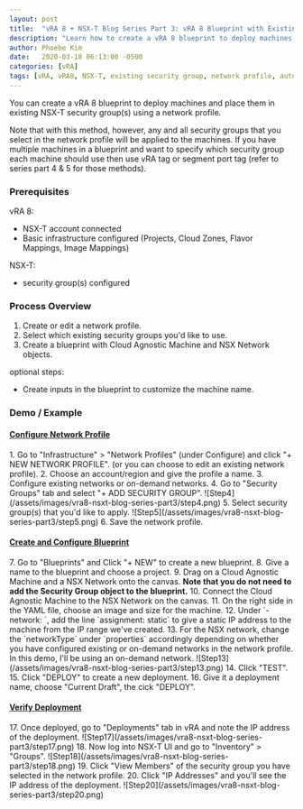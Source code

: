 ```yaml
---
layout: post
title:  "vRA 8 + NSX-T Blog Series Part 3: vRA 8 Blueprint with Existing Security Group (network profile)"
description: "Learn how to create a vRA 8 blueprint to deploy machines with existing NSX-T security groups using a network profile."
author: Phoebe Kim 
date:   2020-03-18 06:13:00 -0500
categories: [vRA]
tags: [vRA, vRA8, NSX-T, existing security group, network profile, automation]
---
```


You can create a vRA 8 blueprint to deploy machines and place them in existing NSX-T security group(s) using a network profile. 

Note that with this method, however, any and all security groups that you select in the network profile will be applied to the machines. If you have multiple machines in a blueprint and want to specify which security group each machine should use then use vRA tag or segment port tag (refer to series part 4 & 5 for those methods).


### Prerequisites
vRA 8:
* NSX-T account connected
* Basic infrastructure configured (Projects, Cloud Zones, Flavor Mappings, Image Mappings)

NSX-T:
* security group(s) configured


### Process Overview
1. Create or edit a network profile.
2. Select which existing security groups you'd like to use.
3. Create a blueprint with Cloud Agnostic Machine and NSX Network objects.

optional steps:
* Create inputs in the blueprint to customize the machine name.


### Demo / Example

<h4><u>Configure Network Profile</u></h4>
1. Go to "Infrastructure" > "Network Profiles" (under Configure) and click "+ NEW NETWORK PROFILE". (or you can choose to edit an existing network profile).
2. Choose an account/region and give the profile a name.
3. Configure existing networks or on-demand networks. 
4. Go to "Security Groups" tab and select "+ ADD SECURITY GROUP". 
![Step4](/assets/images/vra8-nsxt-blog-series-part3/step4.png)
5. Select security group(s) that you'd like to apply. 
![Step5](/assets/images/vra8-nsxt-blog-series-part3/step5.png)
6. Save the network profile. 

<h4><u>Create and Configure Blueprint</u></h4>
7. Go to "Blueprints" and Click "+ NEW" to create a new blueprint.
8. Give a name to the blueprint and choose a project.
9. Drag on a Cloud Agnostic Machine and a NSX Network onto the canvas. <b>Note that you do not need to add the Security Group object to the blueprint.</b>
10. Connect the Cloud Agnostic Machine to the NSX Network on the canvas. 
11. On the right side in the YAML file, choose an image and size for the machine. 
12. Under `- network: `, add the line `assignment: static` to give a static IP address to the machine from the IP range we've created.
13. For the NSX network, change the `networkType` under `properties` accordingly depending on whether you have configured existing or on-demand networks in the network profile. In this demo, I'll be using an on-demand network. 
![Step13](/assets/images/vra8-nsxt-blog-series-part3/step13.png)
14. Click "TEST".
15. Click "DEPLOY" to create a new deployment.
16. Give it a deployment name, choose "Current Draft", the cick "DEPLOY".

<h4><u>Verify Deployment</u></h4>
17. Once deployed, go to "Deployments" tab in vRA and note the IP address of the deployment.
![Step17](/assets/images/vra8-nsxt-blog-series-part3/step17.png)
18. Now log into NSX-T UI and go to "Inventory" > "Groups".
![Step18](/assets/images/vra8-nsxt-blog-series-part3/step18.png)
19. Click "View Members" of the security group you have selected in the network profile.
20. Click "IP Addresses" and you'll see the IP address of the deployment. 
![Step20](/assets/images/vra8-nsxt-blog-series-part3/step20.png)